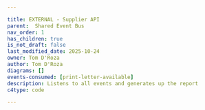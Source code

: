 ```yaml
---

title: EXTERNAL - Supplier API
parent:  Shared Event Bus
nav_order: 1
has_children: true
is_not_draft: false
last_modified_date: 2025-10-24
owner: Tom D'Roza
author: Tom D'Roza
diagrams: []
events-consumed: [print-letter-available]
description: Listens to all events and generates up the report
c4type: code

---
```

